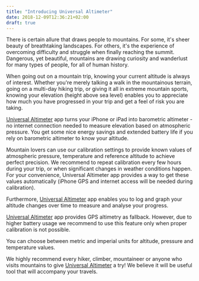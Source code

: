 ```yaml
---
title: "Introducing Universal Altimeter"
date: 2018-12-09T12:36:21+02:00
draft: true
---
```


There is certain allure that draws people to mountains. For some, it's sheer beauty of breathtaking landscapes. For others, it's the experience of overcoming difficulty and struggle when finally reaching the summit. Dangerous, yet beautiful, mountains are drawing curiosity and wanderlust for many types of people, for all of human history.

When going out on a mountain trip, knowing your current altitude is always of interest. Whether you're merely talking a walk in the mountainous terrain, going on a multi-day hiking trip, or giving it all in extreme mountain sports, knowing your elevation (height above sea level) enables you to appreciate how much you have progressed in your trip and get a feel of risk you are taking.

[Universal Altimeter](https://itunes.apple.com/us/app/universal-altimeter/id1439008837?ls=1&mt=8) app turns your iPhone or iPad into barometric altimeter - no internet connection needed to measure elevation based on atmospheric pressure. You get some nice energy savings and extended battery life if you rely on barometric altimeter to know your altitude.

Mountain lovers can use our calibration settings to provide known values of atmospheric pressure, temperature and reference altitude to achieve perfect precision. We recommend to repeat calibration every few hours during your trip, or when significant changes in weather conditions happen. For your convenience, Universal Altimeter app provides a way to get these values automatically (iPhone GPS and internet access will be needed during calibration).

Furthermore, [Universal Altimeter](https://itunes.apple.com/us/app/universal-altimeter/id1439008837?ls=1&mt=8) app enables you to log and graph your altitude changes over time to measure and analyse your progress.

[Universal Altimeter](https://itunes.apple.com/us/app/universal-altimeter/id1439008837?ls=1&mt=8) app provides GPS altimetry as fallback. However, due to higher battery usage we recommend to use this feature only when proper calibration is not possible.

You can choose between metric and imperial units for altitude, pressure and temperature values.

We highly recommend every hiker, climber, mountaineer or anyone who visits mountains to give [Universal Altimeter](https://itunes.apple.com/us/app/universal-altimeter/id1439008837?ls=1&mt=8) a try! We believe it will be useful tool that will accompany your travels.


